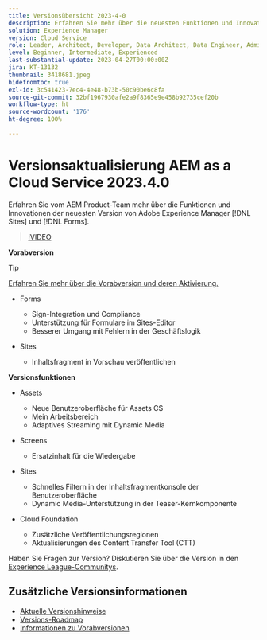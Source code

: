 ```yaml
---
title: Versionsübersicht 2023-4-0
description: Erfahren Sie mehr über die neuesten Funktionen und Innovationen in der Version 2023-2-0 von Adobe Experience Manager [!DNL Forms] und [!DNL Sites].
solution: Experience Manager
version: Cloud Service
role: Leader, Architect, Developer, Data Architect, Data Engineer, Admin, User
level: Beginner, Intermediate, Experienced
last-substantial-update: 2023-04-27T00:00:00Z
jira: KT-13132
thumbnail: 3418681.jpeg
hidefromtoc: true
exl-id: 3c541423-7ec4-4e48-b73b-50c90be6c8fa
source-git-commit: 32bf1967930afe2a9f8365e9e458b92735cef20b
workflow-type: ht
source-wordcount: '176'
ht-degree: 100%

---
```


# Versionsaktualisierung AEM as a Cloud Service 2023.4.0

Erfahren Sie vom AEM Product-Team mehr über die Funktionen und Innovationen der neuesten Version von Adobe Experience Manager [!DNL Sites] und [!DNL Forms].

>[!VIDEO](https://video.tv.adobe.com/v/3418681/?learn=on)

**Vorabversion**

>[!TIP]
>
>[Erfahren Sie mehr über die Vorabversion und deren Aktivierung.](https://experienceleague.adobe.com/docs/experience-manager-cloud-service/content/release-notes/prerelease.html?lang=de)

* Forms
   * Sign-Integration und Compliance
   * Unterstützung für Formulare im Sites-Editor
   * Besserer Umgang mit Fehlern in der Geschäftslogik

* Sites
   * Inhaltsfragment in Vorschau veröffentlichen

**Versionsfunktionen**

* Assets
   * Neue Benutzeroberfläche für Assets CS
   * Mein Arbeitsbereich
   * Adaptives Streaming mit Dynamic Media

* Screens
   * Ersatzinhalt für die Wiedergabe

* Sites
   * Schnelles Filtern in der Inhaltsfragmentkonsole der Benutzeroberfläche
   * Dynamic Media-Unterstützung in der Teaser-Kernkomponente

* Cloud Foundation
   * Zusätzliche Veröffentlichungsregionen
   * Aktualisierungen des Content Transfer Tool (CTT)

Haben Sie Fragen zur Version?  Diskutieren Sie über die Version in den [Experience League-Communitys](https://adobe.ly/3KCfab0).

## Zusätzliche Versionsinformationen

* [Aktuelle Versionshinweise](https://experienceleague.adobe.com/docs/experience-manager-cloud-service/content/release-notes/home.html?lang=de)
* [Versions-Roadmap](https://experienceleague.adobe.com/docs/experience-manager-release-information/aem-release-updates/update-releases-roadmap.html?lang=de)
* [Informationen zu Vorabversionen](https://experienceleague.adobe.com/docs/experience-manager-cloud-service/content/release-notes/prerelease.html?lang=de)
